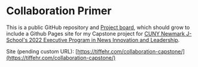 # Collaboration Primer

This is a public GitHub repository and [Project board](https://github.com/users/tiffehr/projects/1/views/1), which should grow to include a Github Pages site for my Capstone project for [CUNY Newmark J-School's 2022 Executive Program in News Innovation and Leadership](https://www.journalism.cuny.edu/j-plus/executive-program/).

Site (pending custom URL):  [https://tiffehr.com/collaboration-capstone/](https://tiffehr.com/collaboration-capstone/)